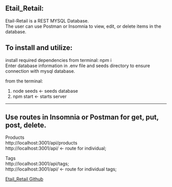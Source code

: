 
## Etail_Retail:

Etail-Retail is a REST MYSQL Database. <br>
The user can use Postman or Insomnia to view, edit, or delete items in the database.  <br>

## To install and utilize:
install required dependencies from terminal: npm i  <br>
Enter database information in .env file and seeds directory to ensure connection with mysql database. <br>

from the terminal: <br>
1) node seeds <- seeds database <br>
2) npm start <- starts server
- - - - - - - - - - - - - - - - - - - - - - - - - - - - - - - - - - - - - - - - - - - - - - - - - - - - - - - - - - - - - - - - - - - - - - - - - - - - - - - - - - - - - - - - - - 

## Use routes in Insomnia or Postman for get, put, post, delete.

Products <br>
http://localhost:3001/api/products <br>
http://localhost:3001/api/  <- route for individual; <br>

Tags<br>
http://localhost:3001/api/tags; <br>
http://localhost:3001/api/  <- route for individual tags; <br>



<a href="https://github.com/ward438/Etail_Retail">Etail_Retail Github</a>


